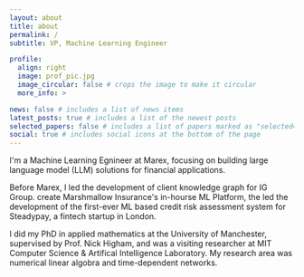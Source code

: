 ```yaml
---
layout: about
title: about
permalink: /
subtitle: VP, Machine Learning Engineer

profile:
  align: right
  image: prof_pic.jpg
  image_circular: false # crops the image to make it circular
  more_info: >

news: false # includes a list of news items
latest_posts: true # includes a list of the newest posts
selected_papers: false # includes a list of papers marked as "selected={true}"
social: true # includes social icons at the bottom of the page
---
```



I'm a Machine Learning Egnineer at Marex, focusing on building large language model (LLM) solutions for financial applications.

Before Marex, I led the development of client knowledge graph for IG Group. create Marshmallow Insurance's in-hourse ML Platform, the led the development of the first-ever ML based credit risk assessment system for Steadypay, a fintech startup in London.

I did my PhD in applied mathematics at the University of Manchester, supervised by Prof. Nick Higham, and was a visiting researcher at MIT Computer Science & Artifical Intelligence Laboratory. My research area was numerical linear algobra and time-dependent networks.

<!-- Write your biography here. Tell the world about yourself. Link to your favorite [subreddit](http://reddit.com). You can put a picture in, too. The code is already in, just name your picture `prof_pic.jpg` and put it in the `img/` folder.

Put your address / P.O. box / other info right below your picture. You can also disable any of these elements by editing `profile` property of the YAML header of your `_pages/about.md`. Edit `_bibliography/papers.bib` and Jekyll will render your [publications page](/al-folio/publications/) automatically.

Link to your social media connections, too. This theme is set up to use [Font Awesome icons](https://fontawesome.com/) and [Academicons](https://jpswalsh.github.io/academicons/), like the ones below. Add your Facebook, Twitter, LinkedIn, Google Scholar, or just disable all of them. -->
